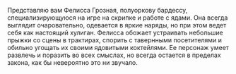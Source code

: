 Представляю вам Фелисса Грозная, полуоркову бардессу, специализирующуюся на игре на скрипке и работе с ядами. Она всегда выглядит очаровательно, одевается в яркие наряды, но при этом ведет себя как настоящий хулиган. Фелисса обожает устраивать небольшие прыжки со сцены в трактирах, спорить с тавернными посетителями и обильно угощать их своими ядовитыми коктейлями. Ее персонаж умеет развлечь и поразить во всех смыслах, но всегда остается в пределах закона, как бы невероятно это ни звучало.
